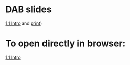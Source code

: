 # DAB slides

[1.1 Intro](./1.1-intro/index.html) and [print](./1.1-intro/index.html?print-pdf))


# To open directly in browser:
[1.1 Intro](file:///home/henrik/Dev/VisualCodeProjects/dab-slides/dab/1.1-intro/index.html)